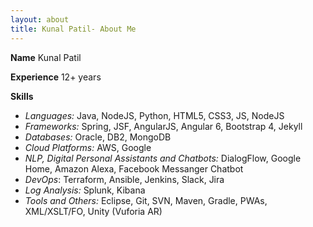 ```yaml
---
layout: about
title: Kunal Patil- About Me
---
```


**Name** Kunal Patil

**Experience** 12+ years

**Skills**
- *Languages:* Java, NodeJS, Python, HTML5, CSS3, JS, NodeJS
- *Frameworks:* Spring, JSF, AngularJS, Angular 6, Bootstrap 4, Jekyll
- *Databases:* Oracle, DB2, MongoDB
- *Cloud Platforms:* AWS, Google
- *NLP, Digital Personal Assistants and Chatbots:* DialogFlow, Google Home, Amazon Alexa, Facebook Messanger Chatbot
- *DevOps*: Terraform, Ansible, Jenkins, Slack, Jira
- *Log Analysis:* Splunk, Kibana
- *Tools and Others:* Eclipse, Git, SVN, Maven, Gradle, PWAs, XML/XSLT/FO, Unity (Vuforia AR)
